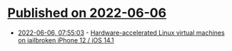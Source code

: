 # [Published on 2022-06-06](index.md)

* [2022-06-06, 07:55:03](https://news.ycombinator.com/item?id=31638173) - [Hardware-accelerated Linux virtual machines on jailbroken iPhone 12 / iOS 14.1](https://worthdoingbadly.com/hv/)

